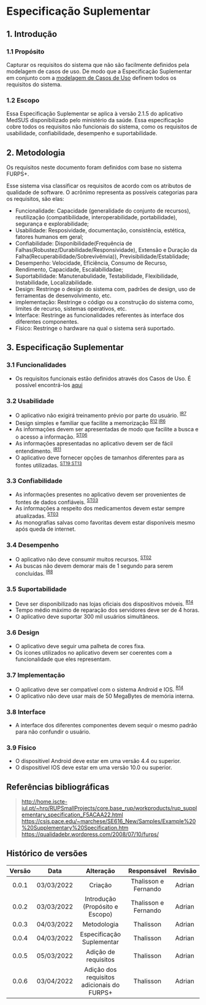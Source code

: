 # Especificação Suplementar

## 1. Introdução

### 1.1 Propósito

Capturar os requisitos do sistema que não são facilmente definidos pela modelagem de casos de uso. De modo que a Especificação Suplementar em conjunto com a [modelagem de Casos de Uso](https://requisitos-de-software.github.io/2021.2-MedSUS/modeling/usecase) definem todos os requisitos do sistema.

### 1.2 Escopo

Essa Especificação Suplementar se aplica à versão 2.1.5 do aplicativo MedSUS disponibilizado pelo ministério da saúde.
Essa especificação cobre todos os requisitos não funcionais do sistema, como os requisitos de usabilidade, confiabilidade, desempenho e suportabilidade.

## 2. Metodologia

Os requisitos neste documento foram definidos com base no sistema FURPS+. 

Esse sistema visa classificar os requisitos de acordo com os atributos de qualidade de software. O acrônimo representa as possíveis categorias para os requisitos, são elas:

- Funcionalidade: Capacidade (generalidade do conjunto de recursos), reutilização (compatibilidade, interoperabilidade, portabilidade), segurança e explorabilidade;
- Usabilidade: Resposividade, documentação, consistência, estética, fatores humanos em geral; 
- Confiabilidade: Disponibilidade(Frequência de Falhas(Robustez/Durabilidade/Responsividade), Extensão e Duração da Falha(Recuperabilidade/Sobrevivênvia)), Previsibilidade/Establidade;
- Desempenho: Velocidade, Eficiência, Consumo de Recurso, Rendimento, Capacidade, Escalabilidadae;
- Suportabilidade: Manutenabulidade, Testabilidade, Flexibilidade, Instabilidade, Localizabilidade.
- Design: Restringe o design do sistema com, padrões de design, uso de ferramentas de desenvolvimento, etc.
- implementação: Restringe o código ou a construção do sistema como, limites de recurso, sistemas operativos, etc.
- Interface: Restringe as funcionalidades referentes às interface dos diferentes componentes.
- Físico: Restringe o hardware na qual o sistema será suportado.

## 3. Especificação Suplementar

### 3.1 Funcionalidades

- Os requisitos funcionais estão definidos através dos Casos de Uso. É possível encontrá-los [aqui](https://requisitos-de-software.github.io/2021.2-MedSUS/modeling/usecase)

### 3.2 Usabilidade

- O aplicativo não exigirá treinamento prévio por parte do usuário. <sup>[IR7](../elicitation/introspective.md#4resultado)</sup>
- Design simples e familiar que facilite a memorização <sup>[R12](../elicitation/brainstorm.md#requisitos-levantados) [IR6](../elicitation/introspective.md#4resultado)</sup>
- As informações devem ser apresentadas de modo que facilite a busca e o acesso a informação. <sup>[ST06](../elicitation/storytelling.md#41-requisitos)</sup>
- As informações apresentadas no aplicativo devem ser de fácil entendimento. <sup>[IR11](../elicitation/introspective.md#4resultado)</sup>
- O aplicativo deve fornecer opções de tamanhos diferentes para as fontes utilizadas. <sup>[ST19 ST13](../elicitation/storytelling.md#41-requisitos)</sup>

### 3.3 Confiabilidade

- As informações presentes no aplicativo devem ser provenientes de fontes de dados confiáveis. <sup>[ST03](../elicitation/storytelling.md#41-requisitos)</sup>
- As informações a respeito dos medicamentos devem estar sempre atualizadas. <sup>[ST03](../elicitation/storytelling.md#41-requisitos)</sup>
- As monografias salvas como favoritas devem estar disponíveis mesmo após queda de internet.

### 3.4 Desempenho

- O aplicativo não deve consumir muitos recursos. <sup>[ST02](../elicitation/storytelling.md#41-requisitos)</sup>
- As buscas não devem demorar mais de 1 segundo para serem concluídas. <sup>[IR8](../elicitation/introspective.md#4resultado)</sup>

### 3.5 Suportabilidade

- Deve ser disponibilizado nas lojas oficiais dos dispositivos móveis. <sup>[R14](../elicitation/brainstorm.md#requisitos-levantados)</sup>
- Tempo médio máximo de reparação dos servidores deve ser de 4 horas.
- O aplicativo deve suportar 300 mil usuários simultâneos.

### 3.6 Design

- O aplicativo deve seguir uma palheta de cores fixa.
- Os ícones utilizados no aplicativo devem ser coerentes com a funcionalidade que eles representam.

### 3.7 Implementação

- O aplicativo deve ser compatível com o sistema Android e IOS. <sup>[R14](../elicitation/brainstorm.md#requisitos-levantados)</sup>
- O aplicativo não deve usar mais de 50 MegaBytes de memória interna.

### 3.8 Interface

- A interface dos diferentes componentes devem sequir o mesmo padrão para não confundir o usuário.

### 3.9 Físico

- O dispositivel Android deve estar em uma versão 4.4 ou superior.
- O dispositivel IOS deve estar em uma versão 10.0 ou superior.

## Referências bibliográficas

> http://home.iscte-iul.pt/~hro/RUPSmallProjects/core.base_rup/workproducts/rup_supplementary_specification_F5ACAA22.html
> https://csis.pace.edu/~marchese/SE616_New/Samples/Example%20%20Supplementary%20Specification.htm
> https://qualidadebr.wordpress.com/2008/07/10/furps/

## Histórico de versões

Versão|Data|Alteração|Responsável|Revisão|
:---:|:---:|:---:|:---:|:---:|
0.0.1|03/03/2022|Criação|Thalisson e Fernando| Adrian |
0.0.2|03/03/2022|Introdução (Propósito e Escopo)|Thalisson e Fernando| Adrian |
0.0.3|04/03/2022|Metodologia|Thalisson|Adrian|
0.0.4|04/03/2022|Especificação Suplementar|Thalisson|Adrian|
0.0.5|05/03/2022|Adição de requisitos|Thalisson|Adrian|
0.0.6|03/04/2022|Adição dos requisitos adicionais do FURPS+|Thalisson|Adrian|
